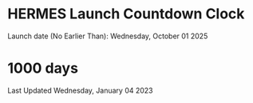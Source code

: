 # HERMES Launch Countdown Clock

Launch date (No Earlier Than): Wednesday, October 01 2025
# 1000 days

Last Updated Wednesday, January 04 2023